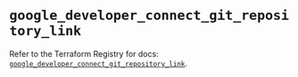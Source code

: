 # `google_developer_connect_git_repository_link`

Refer to the Terraform Registry for docs: [`google_developer_connect_git_repository_link`](https://registry.terraform.io/providers/hashicorp/google-beta/6.16.0/docs/resources/google_developer_connect_git_repository_link).
